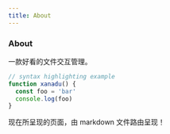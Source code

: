 ```yaml
---
title: About
---
```


<div class="text-center">
  <!-- You can use Vue components inside markdown -->
  <div i-carbon-dicom-overlay class="text-4xl -mb-6 m-auto" />
  <h3>About</h3>
</div>

一款好看的文件交互管理。

```js
// syntax highlighting example
function xanadu() {
  const foo = 'bar'
  console.log(foo)
}
```

现在所呈现的页面，由 markdown 文件路由呈现！

